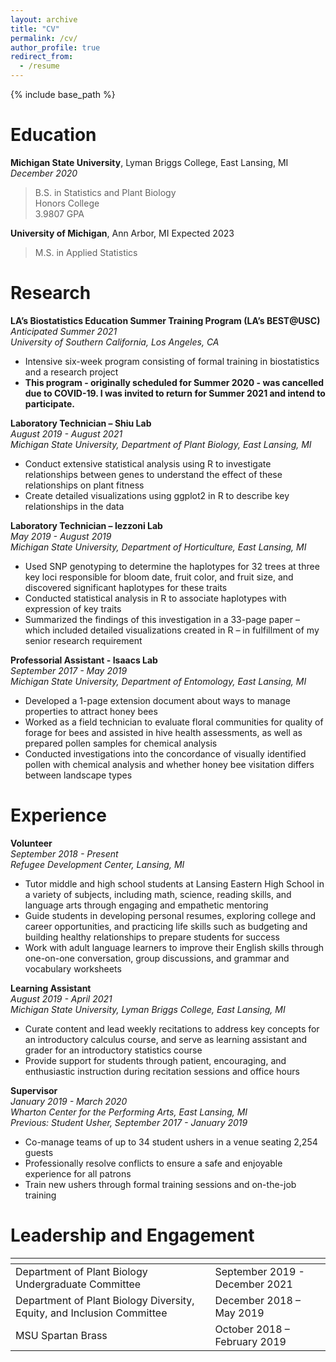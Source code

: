 ```yaml
---
layout: archive
title: "CV"
permalink: /cv/
author_profile: true
redirect_from:
  - /resume
---
```


{% include base_path %}

Education
======
**Michigan State University**, Lyman Briggs College, East Lansing, MI\
*December 2020*
> B.S. in Statistics and Plant Biology\
> Honors College\
> 3.9807 GPA


**University of Michigan**, Ann Arbor, MI
Expected 2023
> M.S. in Applied Statistics

Research 
======
**LA’s Biostatistics Education Summer Training Program (LA’s BEST@USC)**\
*Anticipated Summer 2021*\
*University of Southern California, Los Angeles, CA*

  * Intensive six-week program consisting of formal training in biostatistics and a research project
  * **This program - originally scheduled for Summer 2020 - was cancelled due to COVID-19. I was invited to return for Summer 2021 and intend to participate.** 

**Laboratory Technician – Shiu Lab**\
*August 2019 - August 2021*\
*Michigan State University, Department of Plant Biology, East Lansing, MI*

  * Conduct extensive statistical analysis using R to investigate relationships between genes to understand the effect of these relationships on plant fitness
  * Create detailed visualizations using ggplot2 in R to describe key relationships in the data
  
**Laboratory Technician – Iezzoni Lab**\
*May 2019 - August 2019*\
*Michigan State University, Department of Horticulture, East Lansing, MI*

  * Used SNP genotyping to determine the haplotypes for 32 trees at three key loci responsible for bloom date, fruit color, and fruit size, and discovered significant haplotypes for these traits
  * Conducted statistical analysis in R to associate haplotypes with expression of key traits
  * Summarized the findings of this investigation in a 33-page paper – which included detailed visualizations created in R – in fulfillment of my senior research requirement
  
**Professorial Assistant - Isaacs Lab**\
*September 2017 - May 2019*\
*Michigan State University, Department of Entomology, East Lansing, MI*

  * Developed a 1-page extension document about ways to manage properties to attract honey bees
  * Worked as a field technician to evaluate floral communities for quality of forage for bees and assisted in hive health assessments, as well as prepared pollen samples for chemical analysis
  * Conducted investigations into the concordance of visually identified pollen with chemical analysis and whether honey bee visitation differs between landscape types
  

Experience
======

**Volunteer**\
*September 2018 - Present*\
*Refugee Development Center, Lansing, MI*

  * Tutor middle and high school students at Lansing Eastern High School in a variety of subjects, including math, science, reading skills, and language arts through engaging and empathetic mentoring
  * Guide students in developing personal resumes, exploring college and career opportunities, and practicing life skills such as budgeting and building healthy relationships to prepare students for success
  * Work with adult language learners to improve their English skills through one-on-one conversation, group discussions, and grammar and vocabulary worksheets

**Learning Assistant**\
*August 2019 - April 2021*\
*Michigan State University, Lyman Briggs College, East Lansing, MI*

  * Curate content and lead weekly recitations to address key concepts for an introductory calculus course, and serve as learning assistant and grader for an introductory statistics course
  * Provide support for students through patient, encouraging, and enthusiastic instruction during recitation sessions and office hours 


**Supervisor**\
*January 2019 - March 2020*\
*Wharton Center for the Performing Arts, East Lansing, MI*\
*Previous: Student Usher, September 2017 - January 2019*

  * Co-manage teams of up to 34 student ushers in a venue seating 2,254 guests
   * Professionally resolve conflicts to ensure a safe and enjoyable experience for all patrons
  * Train new ushers through formal training sessions and on-the-job training


Leadership and Engagement
======

| <!-- -->    | <!-- -->    |
| ----------- | ----------- |
| Department of Plant Biology Undergraduate Committee	      | September 2019 - December 2021       |
| Department of Plant Biology Diversity, Equity, and Inclusion Committee            | December 2018 – May 2019        |
| MSU Spartan Brass	   | October 2018 – February 2019    |

